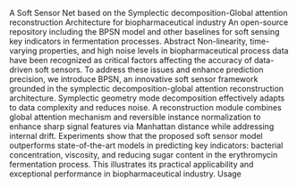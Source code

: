 A Soft Sensor Net based on the Symplectic decomposition-Global attention reconstruction Architecture for biopharmaceutical industry
An open-source repository including the BPSN model and other baselines for soft sensing key indicators in fermentation processes.
Abstract
Non-linearity, time-varying properties, and high noise levels in biopharmaceutical process data have been recognized as critical factors affecting the accuracy of data-driven soft sensors. To address these issues and enhance prediction precision, we introduce BPSN, an innovative soft sensor framework grounded in the symplectic decomposition-global attention reconstruction architecture. Symplectic geometry mode decomposition effectively adapts to data complexity and reduces noise. A reconstruction module combines global attention mechanism and reversible instance normalization to enhance sharp signal features via Manhattan distance while addressing internal drift. Experiments show that the proposed soft sensor model outperforms state-of-the-art models in predicting key indicators: bacterial concentration, viscosity, and reducing sugar content in the erythromycin fermentation process. This illustrates its practical applicability and exceptional performance in biopharmaceutical industry.
Usage
